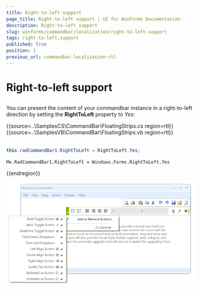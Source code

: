 ```yaml
---
title: Right-to-left support
page_title: Right-to-left support | UI for WinForms Documentation
description: Right-to-left support
slug: winforms/commandbar/localization/right-to-left-support
tags: right-to-left,support
published: True
position: 1
previous_url: commandbar-localization-rtl
---
```


# Right-to-left support



## 

You can present the content of your commandbar instance in a right-to-left direction by setting the __RightToLeft__ property to *Yes*: 

{{source=..\SamplesCS\CommandBar\FloatingStrips.cs region=rtl}} 
{{source=..\SamplesVB\CommandBar\FloatingStrips.vb region=rtl}} 

````C#
            
this.radCommandBar1.RightToLeft = RightToLeft.Yes;

````
````VB.NET
Me.RadCommandBar1.RightToLeft = Windows.Forms.RightToLeft.Yes

````

{{endregion}} 


![commandbar-localization-right-to-left-support 001](images/commandbar-localization-right-to-left-support001.png)
